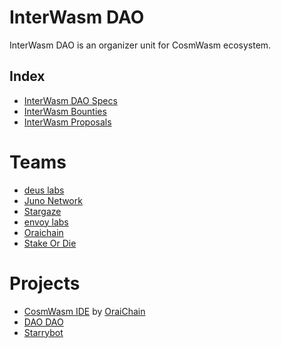 # InterWasm DAO

InterWasm DAO is an organizer unit for CosmWasm ecosystem.

## Index

- [InterWasm DAO Specs](SPEC.md)
- [InterWasm Bounties](BOUNTIES.md)
- [InterWasm Proposals](IWPs)

# Teams

- [deus labs](https://deuslabs.fi)
- [Juno Network](https://www.junonetwork.io/)
- [Stargaze](https://stargaze.zone)
- [envoy labs](https://envoys.io)
- [Oraichain](https://orai.io)
- [Stake Or Die](https://stakeordie.com)

# Projects

- [CosmWasm IDE](https://github.com/InterWasm/DAO/tree/main/projects/CosmWasm%20IDE) by [OraiChain](https://orai.io/)
- [DAO DAO](https://daodao.zone)
- [Starrybot](https://starrybot.xyz/)
